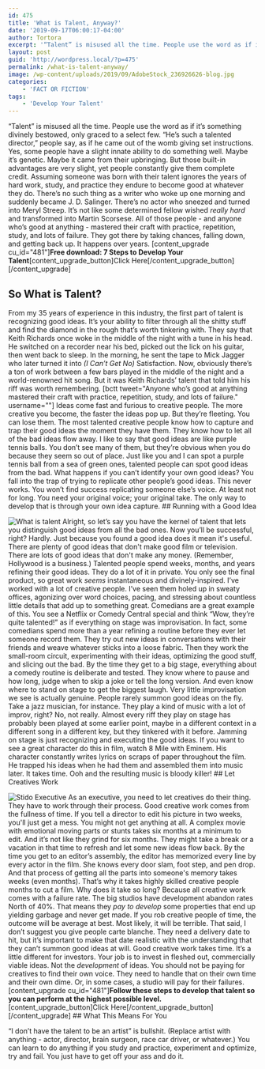 ```yaml
---
id: 475
title: 'What is Talent, Anyway?'
date: '2019-09-17T06:00:17-04:00'
author: Tortora
excerpt: '“Talent” is misused all the time. People use the word as if it’s something divinely bestowed, only graced to a select few. “He’s such a talented director.”  "She''s such a talented writer."  The truth is no one comes out of the womb blocking a big set piece or writing the next Pulitzer or Oscar winner.'
layout: post
guid: 'http://wordpress.local/?p=475'
permalink: /what-is-talent-anyway/
image: /wp-content/uploads/2019/09/AdobeStock_236926626-blog.jpg
categories:
    - 'FACT OR FICTION'
tags:
    - 'Develop Your Talent'
---
```


“Talent” is misused all the time. People use the word as if it’s something divinely bestowed, only graced to a select few. “He’s such a talented director,” people say, as if he came out of the womb giving set instructions. Yes, some people have a slight innate ability to do something well. Maybe it’s genetic. Maybe it came from their upbringing. But those built-in advantages are very slight, yet people constantly give them complete credit. Assuming someone was born with their talent ignores the years of hard work, study, and practice they endure to become good at whatever they do. There’s no such thing as a writer who woke up one morning and suddenly became J. D. Salinger. There’s no actor who sneezed and turned into Meryl Streep. It’s not like some determined fellow wished *really hard* and transformed into Martin Scorsese. All of those people - and anyone who’s good at anything - mastered their craft with practice, repetition, study, and lots of failure. They got there by taking chances, falling down, and getting back up. It happens over years. \[content\_upgrade cu\_id="481"\]**Free download: 7 Steps to Develop Your Talent**\[content\_upgrade\_button\]Click Here\[/content\_upgrade\_button\]\[/content\_upgrade\]

## So What is Talent?

 From my 35 years of experience in this industry, the first part of talent is recognizing good ideas. It’s your ability to filter through all the shitty stuff and find the diamond in the rough that’s worth tinkering with. They say that Keith Richards once woke in the middle of the night with a tune in his head. He switched on a recorder near his bed, picked out the lick on his guitar, then went back to sleep. In the morning, he sent the tape to Mick Jagger who later turned it into *(I Can’t Get No)* Satisfaction. Now, obviously there’s a ton of work between a few bars played in the middle of the night and a world-renowned hit song. But it was Keith Richards’ talent that told him his riff was worth remembering. \[bctt tweet="Anyone who’s good at anything mastered their craft with practice, repetition, study, and lots of failure." username=""\] Ideas come fast and furious to creative people. The more creative you become, the faster the ideas pop up. But they’re fleeting. You can lose them. The most talented creative people know how to capture and trap their good ideas the moment they have them. They know how to let all of the bad ideas flow away. I like to say that good ideas are like purple tennis balls. You don’t see many of them, but they’re obvious when you do because they seem so out of place. Just like you and I can spot a purple tennis ball from a sea of green ones, talented people can spot good ideas from the bad. What happens if you can’t identify your own good ideas? You fall into the trap of trying to replicate other people’s good ideas. This never works. You won’t find success replicating someone else’s voice. At least not for long. You need your original voice; your original take. The only way to develop that is through your own idea capture. ## Running with a Good Idea

 ![What is talent](http://wordpress.local/wp-content/uploads/2019/07/running-with-a-good-idea.jpeg) Alright, so let’s say you have the kernel of talent that lets you distinguish good ideas from all the bad ones. Now you’ll be successful, right? Hardly. Just because you found a good idea does it mean it's useful. There are plenty of good ideas that don't make good film or television. There are lots of good ideas that don't make any money. (Remember, Hollywood is a business.) Talented people spend weeks, months, and years refining their good ideas. They do a lot of it in private. You only see the final product, so great work *seems* instantaneous and divinely-inspired. I’ve worked with a lot of creative people. I’ve seen them holed up in sweaty offices, agonizing over word choices, pacing, and stressing about countless little details that add up to something great. Comedians are a great example of this. You see a Netflix or Comedy Central special and think “Wow, they’re quite talented!” as if everything on stage was improvisation. In fact, some comedians spend more than a year refining a routine before they ever let someone record them. They try out new ideas in conversations with their friends and weave whatever sticks into a loose fabric. Then they work the small-room circuit, experimenting with their ideas, optimizing the good stuff, and slicing out the bad. By the time they get to a big stage, everything about a comedy routine is deliberate and tested. They know where to pause and how long, judge when to skip a joke or tell the long version. And even know where to stand on stage to get the biggest laugh. Very little improvisation we see is actually genuine. People rarely summon good ideas on the fly. Take a jazz musician, for instance. They play a kind of music with a lot of improv, right? No, not really. Almost every riff they play on stage has probably been played at some earlier point, maybe in a different context in a different song in a different key, but they tinkered with it before. Jamming on stage is just recognizing and executing the good ideas. If you want to see a great character do this in film, watch 8 Mile with Eminem. His character constantly writes lyrics on scraps of paper throughout the film. He trapped his ideas when he had them and assembled them into music later. It takes time. Ooh and the resulting music is bloody killer! ## Let Creatives Work

 ![Stido Executive](http://wordpress.local/wp-content/uploads/2019/09/AdobeStock_236067900-Blog.jpg) As an executive, you need to let creatives do their thing. They have to work through their process. Good creative work comes from the fullness of time. If you tell a director to edit his picture in two weeks, you'll just get a mess. You might not get anything at all. A complex movie with emotional moving parts or stunts takes six months at a minimum to edit. And it’s not like they grind for six months. They might take a break or a vacation in that time to refresh and let some new ideas flow back. By the time you get to an editor’s assembly, the editor has memorized every line by every actor in the film. She knows every door slam, foot step, and pen drop. And that process of getting all the parts into someone's memory takes weeks (even months). That’s why it takes highly skilled creative people months to cut a film. Why does it take so long? Because all creative work comes with a failure rate. The big studios have development abandon rates North of 40%. That means they *pay to develop* some properties that end up yielding garbage and never get made. If you rob creative people of time, the outcome will be average at best. Most likely, it will be terrible. That said, I don’t suggest you give people carte blanche. They need a delivery date to hit, but it’s important to make that date realistic with the understanding that they can’t summon good ideas at will. Good creative work takes time. It’s a little different for investors. Your job is to invest in fleshed out, commercially viable ideas. Not the *development* of ideas. You should not be paying for creatives to find their own voice. They need to handle that on their own time and their own dime. Or, in some cases, a studio will pay for their failures. \[content\_upgrade cu\_id="481"\]**Follow these steps to develop that talent so you can perform at the highest possible level.**\[content\_upgrade\_button\]Click Here\[/content\_upgrade\_button\]\[/content\_upgrade\] ## What This Means For You

 “I don’t have the talent to be an artist” is bullshit. (Replace artist with anything - actor, director, brain surgeon, race car driver, or whatever.) You can learn to do anything if you study and practice, experiment and optimize, try and fail. You just have to get off your ass and do it.